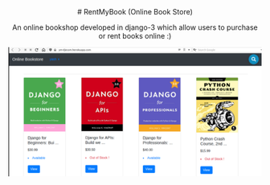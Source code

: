 

<div align="center">
# RentMyBook (Online Book Store)
<p>An online bookshop developed in django-3 which allow users to purchase or rent books online :) </p>

<img src="https://github.com/YashMarmat/Pages-App-django/blob/master/templates/dj-ecom-bstore-pic2.png?raw=true">

<p id ="top" align="center">
  <img src="" width="90%">
</p>


</div>